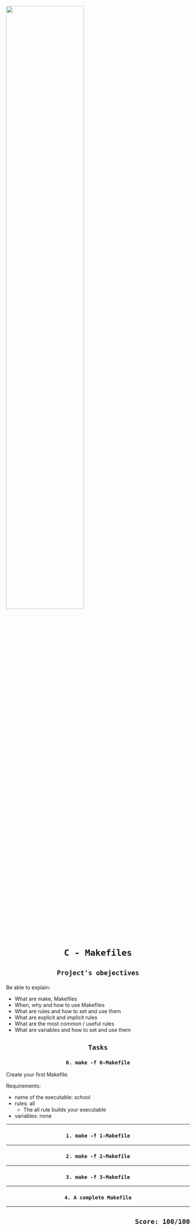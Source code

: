 
<img width = 65% src = "https://s3.eu-west-3.amazonaws.com/hbtn.intranet.project.files/holbertonschool-low_level_programming/273/giphy-2.gif" />

# <p align=center> `C - Makefiles`</p>
## <p align=center> `Project's obejectives` </p>
Be able to explain:
- What are make, Makefiles
- When, why and how to use Makefiles
- What are rules and how to set and use them
- What are explicit and implicit rules
- What are the most common / useful rules
- What are variables and how to set and use them

## <p align=center>`Tasks`</p>
### <p align=center>`0. make -f 0-Makefile`</p>
Create your first Makefile.

Requirements:

- name of the executable: school
- rules: all
  - The all rule builds your executable
- variables: none
-----------------------------------------------
### <p align=center>`1. make -f 1-Makefile`</p>
-----------------------------------------------
### <p align=center>`2. make -f 2-Makefile`</p>
-----------------------------------------------
### <p align=center>`3. make -f 3-Makefile`</p>
-----------------------------------------------
### <p align=center>`4. A complete Makefile`</p>

-----------------------------------------------
## <p align=right>`Score: 100/100`</p>
